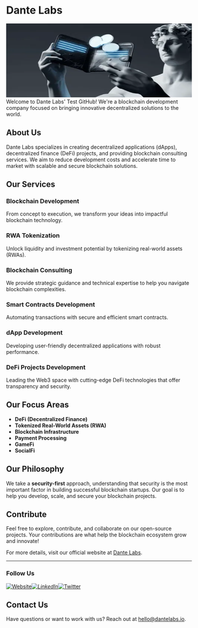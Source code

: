 # Dante Labs
<img src="./logo.jpeg" alt="Dante Labs Logo" width="100%" height="200vw"/>
Welcome to Dante Labs' Test GitHub! We're a blockchain development company focused on bringing innovative decentralized solutions to the world.

## About Us

Dante Labs specializes in creating decentralized applications (dApps), decentralized finance (DeFi) projects, and providing blockchain consulting services. We aim to reduce development costs and accelerate time to market with scalable and secure blockchain solutions.

## Our Services

### Blockchain Development
From concept to execution, we transform your ideas into impactful blockchain technology.

### RWA Tokenization
Unlock liquidity and investment potential by tokenizing real-world assets (RWAs).

### Blockchain Consulting
We provide strategic guidance and technical expertise to help you navigate blockchain complexities.

### Smart Contracts Development
Automating transactions with secure and efficient smart contracts.

### dApp Development
Developing user-friendly decentralized applications with robust performance.

### DeFi Projects Development
Leading the Web3 space with cutting-edge DeFi technologies that offer transparency and security.

## Our Focus Areas
- **DeFi (Decentralized Finance)**
- **Tokenized Real-World Assets (RWA)**
- **Blockchain Infrastructure**
- **Payment Processing**
- **GameFi**
- **SocialFi**

## Our Philosophy

We take a **security-first** approach, understanding that security is the most important factor in building successful blockchain startups. Our goal is to help you develop, scale, and secure your blockchain projects.

## Contribute

Feel free to explore, contribute, and collaborate on our open-source projects. Your contributions are what help the blockchain ecosystem grow and innovate!

For more details, visit our official website at [Dante Labs](https://dantelabs.io).

---

### Follow Us

[![Website](https://img.shields.io/badge/Website-000000?style=for-the-badge&logo=react&logoColor=white)](https://dantelabs.io)_[![LinkedIn](https://img.shields.io/badge/LinkedIn-0077B5?style=for-the-badge&logo=linkedin&logoColor=white)](https://www.linkedin.com/company/dante-labs)_[![Twitter](https://img.shields.io/badge/Twitter-1DA1F2?style=for-the-badge&logo=twitter&logoColor=white)](https://x.com/DanteLabs_io)

## Contact Us

Have questions or want to work with us? Reach out at [hello@dantelabs.io](hr@dantelabs.us).

<!-- ![Achiever](https://img.shields.io/badge/Achiever-10_commits-yellow)
![First Commit](https://img.shields.io/badge/First_Commit-2021-blue)
![100 Commits](https://img.shields.io/badge/100_Commits-success)
![Contributions](https://img.shields.io/badge/Contributions-50+-green)
![Starred Repositories](https://img.shields.io/badge/Starred_Repos-25-orange) -->